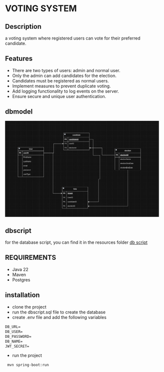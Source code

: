 # VOTING SYSTEM

## Description

a voting system where registered users can vote for their preferred candidate.

## Features

- There are two types of users: admin and normal user.
- Only the admin can add candidates for the election.
- Candidates must be registered as normal users.
- Implement measures to prevent duplicate voting.
- Add logging functionality to log events on the server.
- Ensure secure and unique user authentication.

## dbmodel

![db schema](./voting-system/src/main/resources/dbmodel.png)

## dbscript

for the database script, you can find it in the resources folder [db script](./voting-system/src/main/resources/dbscript.sql)

## REQUIREMENTS

- Java 22
- Maven
- Postgres

## installation

- clone the project
- run the dbscript.sql file to create the database
- create .env file and add the following variables

```
DB_URL=
DB_USER=
DB_PASSWORD=
DB_NAME=
JWT_SECRET=
```

- run the project

```
 mvn spring-boot:run
```
